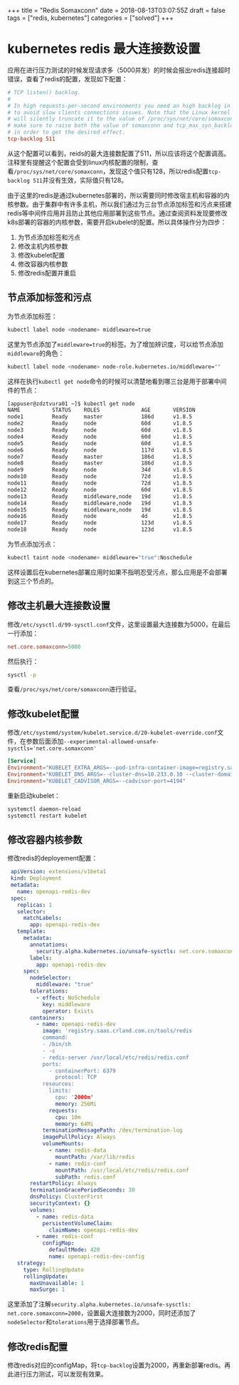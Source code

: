 +++
title = "Redis Somaxconn"
date = 2018-08-13T03:07:55Z
draft = false
tags = ["redis, kubernetes"]
categories = ["solved"]
+++

# kubernetes redis 最大连接数设置

应用在进行压力测试的时候发现请求多（5000并发）的时候会报出redis连接超时错误，查看了redis的配置，发现如下配置：

```conf
# TCP listen() backlog.
#
# In high requests-per-second environments you need an high backlog in order
# to avoid slow clients connections issues. Note that the Linux kernel
# will silently truncate it to the value of /proc/sys/net/core/somaxconn so
# make sure to raise both the value of somaxconn and tcp_max_syn_backlog
# in order to get the desired effect.
tcp-backlog 511
```

从这个配置可以看到，reids的最大连接数配置了511，所以应该将这个配置调高。注释里有提醒这个配置会受到linux内核配置的限制，查看`/proc/sys/net/core/somaxconn`，发现这个值只有128，所以redis配置`tcp-backlog 511`并没有生效，实际值只有128。

由于这里的redis是通过kubernetes部署的，所以需要同时修改宿主机和容器的内核参数。由于集群中有许多主机，所以我们通过为三台节点添加标签和污点来搭建redis等中间件应用并且防止其他应用部署到这些节点。通过查阅资料发现要修改k8s部署的容器的内核参数，需要开启kubelet的配置。所以具体操作分为四步：

1. 为节点添加标签和污点
1. 修改主机内核参数
2. 修改kubelet配置
3. 修改容器内核参数
4. 修改redis配置并重启

## 节点添加标签和污点

为节点添加标签：

```bash
kubectl label node <nodename> middleware=true
```

这里为节点添加了`middleware=true`的标签。为了增加辨识度，可以给节点添加`middleware`的角色：

```bash
kubectl label node <nodename> node-role.kubernetes.io/middleware=""
```

这样在执行`kubectl get node`命令的时候可以清楚地看到哪三台是用于部署中间件的节点：

```bash
[appuser@zdztvura01 ~]$ kubectl get node
NAME          STATUS    ROLES             AGE       VERSION
node1         Ready     master            186d      v1.8.5
node2         Ready     node              60d       v1.8.5
node3         Ready     node              60d       v1.8.5
node4         Ready     node              60d       v1.8.5
node5         Ready     node              60d       v1.8.5
node6         Ready     node              117d      v1.8.5
node7         Ready     master            186d      v1.8.5
node8         Ready     master            186d      v1.8.5
node9         Ready     node              34d       v1.8.5
node10        Ready     node              72d       v1.8.5
node11        Ready     node              72d       v1.8.5
node12        Ready     node              60d       v1.8.5
node13        Ready     middleware,node   19d       v1.8.5
node14        Ready     middleware,node   19d       v1.8.5
node15        Ready     middleware,node   19d       v1.8.5
node16        Ready     node              4d        v1.8.5
node17        Ready     node              123d      v1.8.5
node18        Ready     node              123d      v1.8.5
```

为节点添加污点：

```bash
kubectl taint node <nodename> middleware="true":Noschedule
```

这样设置后在kubernetes部署应用时如果不指明忍受污点，那么应用是不会部署到这三个节点的。

## 修改主机最大连接数设置

修改`/etc/sysctl.d/99-sysctl.conf`文件，这里设置最大连接数为5000，在最后一行添加：

```conf
net.core.somaxconn=5000
```

然后执行：

```bash
sysctl -p
```

查看`/proc/sys/net/core/somaxconn`进行验证。

## 修改kubelet配置

修改`/etc/systemd/system/kubelet.service.d/20-kubelet-override.conf`文件，在参数后面添加`--experimental-allowed-unsafe-sysctls='net.core.somaxconn'`

```conf
[Service]
Environment="KUBELET_EXTRA_ARGS=--pod-infra-container-image=registry.saas.crland.com.cn/google_containers/pause-amd64:3.0 --fail-swap-on=false --hostname-override=zdztvura16 --eviction-hard=memory.available<1024Mi,nodefs.available<10Gi,imagefs.available<10Gi --eviction-minimum-reclaim=memory.available=500Mi,nodefs.available=5Gi,imagefs.available=5Gi --eviction-pressure-transition-period=5m0s --system-reserved=cpu=100m,memory=2Gi --experimental-allowed-unsafe-sysctls='net.core.somaxconn'"
Environment="KUBELET_DNS_ARGS=--cluster-dns=10.233.0.10 --cluster-domain=cluster.local"
Environment="KUBELET_CADVISOR_ARGS=--cadvisor-port=4194"
```

重新启动kubelet：

```bash
systemctl daemon-reload
systemctl restart kubelet
```

## 修改容器内核参数

修改redis的deployement配置：

```yaml
 apiVersion: extensions/v1beta1
 kind: Deployment
 metadata:
   name: openapi-redis-dev
 spec:
   replicas: 1
   selector:
     matchLabels:
       app: openapi-redis-dev
   template:
     metadata:
       annotations:
         security.alpha.kubernetes.io/unsafe-sysctls: net.core.somaxconn=2000
       labels:
         app: openapi-redis-dev
     spec:
       nodeSelector:
         middleware: "true"
       tolerations:
         - effect: NoSchedule
           key: middleware
           operator: Exists
       containers:
         - name: openapi-redis-dev
           image: 'registry.saas.crland.com.cn/tools/redis
           command:
           - /bin/sh
           - -c
           - redis-server /usr/local/etc/redis/redis.conf
           ports:
             - containerPort: 6379
               protocol: TCP
           resources:
             limits:
               cpu: '2000m'
               memory: 256Mi
             requests:
               cpu: 10m
               memory: 64Mi
           terminationMessagePath: /dev/termination-log
           imagePullPolicy: Always
           volumeMounts:
             - name: redis-data
               mountPath: /var/lib/redis
             - name: redis-conf
               mountPath: /usr/local/etc/redis/redis.conf
               subPath: redis.conf
       restartPolicy: Always
       terminationGracePeriodSeconds: 30
       dnsPolicy: ClusterFirst
       securityContext: {}
       volumes:
         - name: redis-data
           persistentVolumeClaim:
             claimName: openapi-redis-dev
         - name: redis-conf
           configMap:
             defaultMode: 420
             name: openapi-redis-dev-config
   strategy:
     type: RollingUpdate
     rollingUpdate:
       maxUnavailable: 1
       maxSurge: 1
```

这里添加了注解`security.alpha.kubernetes.io/unsafe-sysctls: net.core.somaxconn=2000`，设置最大连接数为2000，同时还添加了`nodeSelector`和`tolerations`用于选择部署节点。

## 修改redis配置

修改redis对应的configMap，将`tcp-backlog`设置为2000，再重新部署redis。再此进行压力测试，可以发现有效果。
